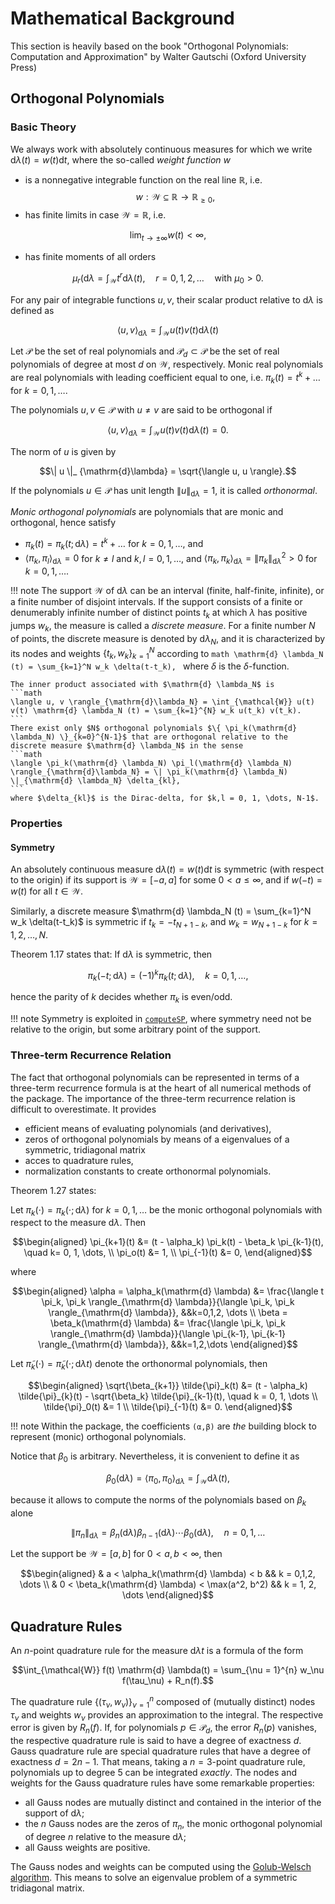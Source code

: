 # Mathematical Background

This section is heavily based on the book "Orthogonal Polynomials: Computation and Approximation" by Walter Gautschi (Oxford University Press)

## Orthogonal Polynomials

### Basic Theory
We always work with absolutely continuous measures for which we write $\mathrm{d} \lambda (t) = w(t) \mathrm{d}t$, where the so-called *weight function* $w$
- is a nonnegative integrable function on the real line $\mathbb{R}$, i.e. $$w: \mathcal{W} \subseteq \mathbb{R} \rightarrow \mathbb{R}_{\geq 0},$$
- has finite limits in case $\mathcal{W} = \mathbb{R}$, i.e.
```math
\lim_{t \to \pm \infty} w(t) < \infty,
```
- has finite moments of all orders
```math
\mu_r(\mathrm{d}\lambda = \int_{\mathcal{W}} t^r \mathrm{d} \lambda (t), \quad r = 0, 1, 2, \dots \quad \text{with}\: \mu_0 > 0.
```

For any pair of integrable functions $u, v$, their scalar product relative to $\mathrm{d} \lambda$ is defined as
```math
\langle u, v \rangle_{\mathrm{d} \lambda} = \int_{\mathcal{W}} u(t) v(t) \mathrm{d} \lambda(t)
```
Let $\mathcal{P}$ be the set of real polynomials and $\mathcal{P}_d \subset \mathcal{P}$ be the set of real polynomials of degree at most $d$ on $\mathcal{W}$, respectively.
Monic real polynomials are real polynomials with leading coefficient equal to one, i.e. $\pi_k(t) = t^k + \dots$ for $k = 0, 1, \dots.$

The polynomials $u,v \in \mathcal{P}$ with $u \neq v$ are said to be orthogonal if
```math
\langle u, v \rangle_{\mathrm{d} \lambda} = \int_{\mathcal{W}} u(t) v(t) \mathrm{d} \lambda(t) = 0.
```
The norm of $u$ is given by
```math
\| u \|_ {\mathrm{d}\lambda} = \sqrt{\langle u, u \rangle}.
```
If the polynomials $u \in \mathcal{P}$ has unit length $\| u \|_ {\mathrm{d}\lambda} = 1$, it is called *orthonormal*.

*Monic orthogonal polynomials* are polynomials that are monic and orthogonal, hence satisfy
- $\pi_k(t) = \pi_k(t; \mathrm{d} \lambda) = t^k + \dots$ for $k = 0, 1, \dots$, and
- $\langle \pi_k, \pi_l \rangle_{\mathrm{d}\lambda} = 0$ for $k \neq l$ and $k, l = 0, 1, \dots$, and $\langle \pi_k, \pi_k \rangle_{\mathrm{d}\lambda} = \| \pi_k \|^2_ {\mathrm{d}\lambda} > 0$ for $k = 0, 1, \dots$.

!!! note
    The support $\mathcal{W}$ of $\mathrm{d} \lambda$ can be an interval (finite, half-finite, infinite), or a finite number of disjoint intervals.
    If the support consists of a finite or denumerably infinite number of distinct points $t_k$ at which $\lambda$ has positive jumps $w_k$, the measure is called a *discrete measure*.
    For a finite number $N$ of points, the discrete measure is denoted by $\mathrm{d}\lambda_N$, and it is characterized by its nodes and weights $\{ t_k, w_k \}_{k=1}^N$ according to
    ```math
    \mathrm{d} \lambda_N (t) = \sum_{k=1}^N w_k \delta(t-t_k),
    ```
    where $\delta$ is the $\delta$-function.

    The inner product associated with $\mathrm{d} \lambda_N$ is
    ```math
    \langle u, v \rangle_{\mathrm{d}\lambda_N} = \int_{\mathcal{W}} u(t) v(t) \mathrm{d} \lambda_N (t) = \sum_{k=1}^{N} w_k u(t_k) v(t_k).
    ```
    There exist only $N$ orthogonal polynomials $\{ \pi_k(\mathrm{d} \lambda_N) \}_{k=0}^{N-1}$ that are orthogonal relative to the discrete measure $\mathrm{d} \lambda_N$ in the sense
    ```math
    \langle \pi_k(\mathrm{d} \lambda_N) \pi_l(\mathrm{d} \lambda_N) \rangle_{\mathrm{d}\lambda_N} = \| \pi_k(\mathrm{d} \lambda_N) \|_{\mathrm{d} \lambda_N} \delta_{kl},
    ```
    where $\delta_{kl}$ is the Dirac-delta, for $k,l = 0, 1, \dots, N-1$.

### Properties

#### Symmetry
An absolutely continuous measure $\mathrm{d} \lambda(t) = w(t) \mathrm{d} t$ is symmetric (with respect to the origin) if its support is $\mathcal{W} = [-a,a]$ for some $0 < a \leq \infty$, and if $w(-t) = w(t)$ for all $t \in \mathcal{W}$.

Similarly, a discrete measure $\mathrm{d} \lambda_N (t) = \sum_{k=1}^N w_k \delta(t-t_k)$ is symmetric if $t_k = - t_{N+1-k}$, and $w_k = w_{N+1-k}$ for $k=1, 2, \dots, N$.

Theorem 1.17 states that: If $\mathrm{d} \lambda$ is symmetric, then
```math
\pi_k(-t; \mathrm{d} \lambda) = (-1)^k \pi_k(t; \mathrm{d} \lambda), \quad k=0,1, \dots,
```
hence the parity of $k$ decides whether $\pi_k$ is even/odd.

!!! note
    Symmetry is exploited in [`computeSP`](@ref), where symmetry need not be relative to the origin, but some arbitrary point of the support.

### Three-term Recurrence Relation
The fact that orthogonal polynomials can be represented in terms of a three-term recurrence formula is at the heart of all numerical methods of the package.
The importance of the three-term recurrence relation is difficult to overestimate. It provides
- efficient means of evaluating polynomials (and derivatives),
- zeros of orthogonal polynomials by means of a eigenvalues of a symmetric, tridiagonal matrix
- acces to quadrature rules,
- normalization constants to create orthonormal polynomials.

Theorem 1.27 states:

Let $\pi_k(\cdot) = \pi_k(\cdot; \mathrm{d}\lambda)$ for $k = 0, 1, \dots$ be the monic orthogonal polynomials with respect to the measure $\mathrm{d} \lambda$. Then
```math
\begin{aligned}
\pi_{k+1}(t) &= (t - \alpha_k) \pi_k(t) - \beta_k \pi_{k-1}(t), \quad k= 0, 1, \dots, \\
\pi_o(t) &= 1, \\
\pi_{-1}(t) &= 0,
\end{aligned}
```
where
```math
\begin{aligned}
\alpha = \alpha_k(\mathrm{d} \lambda) &= \frac{\langle t \pi_k, \pi_k \rangle_{\mathrm{d} \lambda}}{\langle \pi_k, \pi_k \rangle_{\mathrm{d} \lambda}},  &&k=0,1,2, \dots \\
\beta = \beta_k(\mathrm{d} \lambda) &= \frac{\langle \pi_k, \pi_k \rangle_{\mathrm{d} \lambda}}{\langle \pi_{k-1}, \pi_{k-1} \rangle_{\mathrm{d} \lambda}},  &&k=1,2,\dots
\end{aligned}
```

Let $\tilde{\pi}_k(\cdot) = \tilde{\pi}_k(\cdot; \mathrm{d} \lambda t)$ denote the orthonormal polynomials, then
```math
\begin{aligned}
\sqrt{\beta_{k+1}} \tilde{\pi}_k(t) &= (t - \alpha_k) \tilde{\pi}_{k}(t) - \sqrt{\beta_k} \tilde{\pi}_{k-1}(t), \quad k = 0, 1, \dots \\
\tilde{\pi}_0(t) &= 1 \\
\tilde{\pi}_{-1}(t) &= 0.
\end{aligned}
```

!!! note
    Within the package, the coefficients `(α,β)` are *the* building block to represent (monic) orthogonal polynomials.

Notice that $\beta_0$ is arbitrary.
Nevertheless, it is convenient to define it as
```math
\beta_0(\mathrm{d}\lambda) = \langle \pi_0, \pi_0 \rangle_{\mathrm{d} \lambda} = \int_{\mathcal{W}} \mathrm{d} \lambda (t),
```
because it allows to compute the norms of the polynomials based on $\beta_k$ alone
```math
\| \pi_n \|_{\mathrm{d} \lambda} = \beta_n(\mathrm{d} \lambda) \beta_{n-1}(\mathrm{d} \lambda) \cdots \beta_0(\mathrm{d} \lambda), \quad n = 0,1, \dots
```

Let the support be $\mathcal{W} = [a,b]$ for $0 < a,b < \infty$, then
```math
\begin{aligned}
& a < \alpha_k(\mathrm{d} \lambda) < b && k = 0,1,2, \dots \\
& 0 < \beta_k(\mathrm{d} \lambda) < \max(a^2, b^2) && k = 1, 2, \dots
\end{aligned}
```

## Quadrature Rules
An $n$-point quadrature rule for the measure $\mathrm{d} \lambda t$ is a formula of the form
```math
\int_{\mathcal{W}} f(t) \mathrm{d} \lambda(t) = \sum_{\nu = 1}^{n} w_\nu f(\tau_\nu) + R_n(f).
```
The quadrature rule $\{ (\tau_\nu, w_\nu) \}_{\nu=1}^n$ composed of (mutually distinct) nodes $\tau_\nu$ and weights $w_\nu$ provides an approximation to the integral.
The respective error is given by $R_n(f)$.
If, for polynomials $p \in \mathcal{P}_d$, the error $R_n(p)$ vanishes, the respective quadrature rule is said to have a degree of exactness $d$.
Gauss quadrature rule are special quadrature rules that have a degree of exactness $d = 2n - 1$.
That means, taking a $n =3$-point quadrature rule, polynomials up to degree 5 can be integrated *exactly*.
The nodes and weights for the Gauss quadrature rules have some remarkable properties:
- all Gauss nodes are mutually distinct and contained in the interior of the support of $\mathrm{d} \lambda$;
- the $n$ Gauss nodes are the zeros of $\pi_n$, the monic orthogonal polynomial of degree $n$ relative to the measure $\mathrm{d} \lambda$;
- all Gauss weights are positive.

The Gauss nodes and weights can be computed using the [Golub-Welsch algorithm](https://en.wikipedia.org/wiki/Gaussian_quadrature#The_Golub-Welsch_algorithm).
This means to solve an eigenvalue problem of a symmetric tridiagonal matrix.
